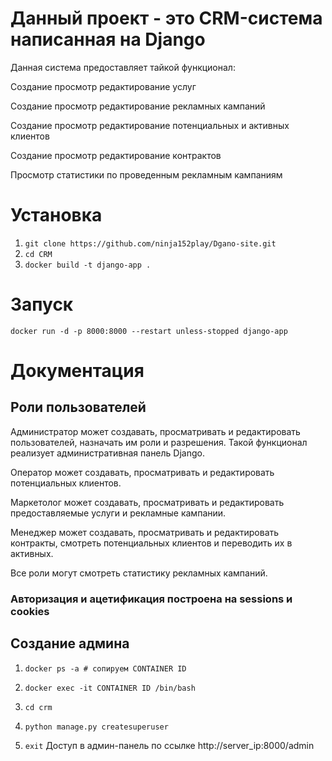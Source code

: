 Данный проект - это CRM-система написанная на Django
========
Данная система предоставляет тайкой функционал: 


Создание просмотр редактирование услуг 


Создание просмотр редактирование рекламных кампаний 


Создание просмотр редактирование потенциальных и активных клиентов 


Создание просмотр редактирование контрактов 


Просмотр статистики по проведенным рекламным кампаниям 

Установка
=======
1. ```git clone https://github.com/ninja152play/Dgano-site.git```
2. ```cd CRM```
3. ```docker build -t django-app .```

Запуск
======
```docker run -d -p 8000:8000 --restart unless-stopped django-app```

Документация
===========

## Роли пользователей


Администратор может создавать, просматривать и редактировать пользователей, назначать им роли и разрешения. Такой функционал реализует административная панель Django.


Оператор может создавать, просматривать и редактировать потенциальных клиентов.


Маркетолог может создавать, просматривать и редактировать предоставляемые услуги и рекламные кампании.


Менеджер может создавать, просматривать и редактировать контракты, смотреть потенциальных клиентов и переводить их в активных.


Все роли могут смотреть статистику рекламных кампаний.


### Авторизация и ацетификация построена на sessions и cookies

## Создание админа


1. ```docker ps -a # сопируем CONTAINER ID```

2. ```docker exec -it CONTAINER ID /bin/bash```

3. ```cd crm```

4. ```python manage.py createsuperuser```

5. ```exit```
Доступ в админ-панель по ссылке http://server_ip:8000/admin